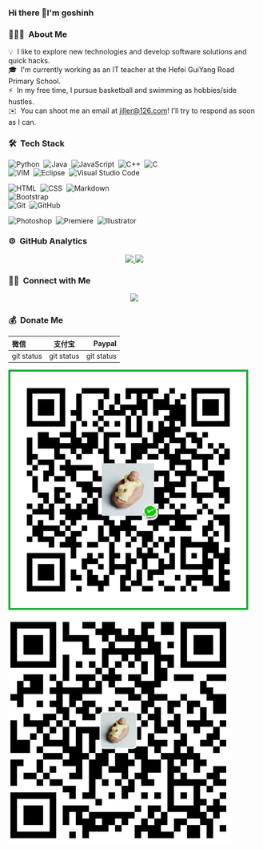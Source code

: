 ### Hi there 👋I'm goshinh

### 👨🏻‍💻 &nbsp;About Me


💡 &nbsp;I like to explore new technologies and develop software solutions and quick hacks.\
🎓 &nbsp;I'm currently working as an IT teacher at the Hefei GuiYang Road Primary School.\
⚡ &nbsp;In my free time, I pursue basketball and swimming as hobbies/side hustles.\
✉️ &nbsp;You can shoot me an email at jiller@126.com! I'll try to respond as soon as I can.
<!--
**goshinh/goshinh** is a ✨ _special_ ✨ repository because its `README.md` (this file) appears on your GitHub profile.

Here are some ideas to get you started:

- 🔭 I’m currently working on ...
- 🌱 I’m currently learning ...
- 👯 I’m looking to collaborate on ...
- 🤔 I’m looking for help with ...
- 💬 Ask me about ...
- 📫 How to reach me: ...
- 😄 Pronouns: ...
- ⚡ Fun fact: ...
-->
### 🛠 &nbsp;Tech Stack

![Python](https://img.shields.io/badge/-Python-333333?style=flat&logo=python)&nbsp;
![Java](https://img.shields.io/badge/-Java-333333?style=flat&logo=Java&logoColor=FFA518)&nbsp;
![JavaScript](https://img.shields.io/badge/-JavaScript-333333?style=flat&logo=javascript)&nbsp;
![C++](https://img.shields.io/badge/-C++-333333?style=flat&logo=C%2B%2B&logoColor=00599C)&nbsp;
![C](https://img.shields.io/badge/-C-333333?style=flat&logo=C&logoColor=A8B9CC)\
![VIM](https://img.shields.io/badge/-vim-333333?style=flat&logo=VIM&logoColor=019733)&nbsp;
![Eclipse](https://img.shields.io/badge/-Eclipse-333333?style=flat&logo=eclipse-ide&logoColor=2C2255)&nbsp;
![Visual Studio Code](https://img.shields.io/badge/-Visual%20Studio%20Code-333333?style=flat&logo=visual-studio-code&logoColor=007ACC)&nbsp;

![HTML](https://img.shields.io/badge/-HTML-333333?style=flat&logo=HTML5)&nbsp;
![CSS](https://img.shields.io/badge/-CSS-333333?style=flat&logo=CSS3&logoColor=1572B6)&nbsp;
![Markdown](https://img.shields.io/badge/-Markdown-333333?style=flat&logo=markdown)\
![Bootstrap](https://img.shields.io/badge/-Bootstrap-333333?style=flat&logo=bootstrap&logoColor=563D7C)\
![Git](https://img.shields.io/badge/-Git-333333?style=flat&logo=git)&nbsp;
![GitHub](https://img.shields.io/badge/-GitHub-333333?style=flat&logo=github)&nbsp;



![Photoshop](https://img.shields.io/badge/-Photoshop-333333?style=flat&logo=adobe-photoshop)&nbsp;
![Premiere](https://img.shields.io/badge/-Premiere-333333?style=flat&logo=adobe-premiere-pro&logoColor=EA77FF)&nbsp;
![Illustrator](https://img.shields.io/badge/-Illustrator-333333?style=flat&logo=adobe-illustrator)&nbsp;

### ⚙️ &nbsp;GitHub Analytics

<p align="center">
<a href="https://github.com/AVS1508">
  <img height="180em" src="https://github-readme-stats-eight-theta.vercel.app/api?username=goshinh&show_icons=true&theme=react&include_all_commits=true&count_private=true"/>
  <img height="180em" src="https://github-readme-stats-eight-theta.vercel.app/api/top-langs/?username=goshinh&layout=compact&langs_count=8&theme=react"/>
</a>
</p>

### 🤝🏻 &nbsp;Connect with Me

<p align="center">
<a href="https://github.com/goshinh"><img src="https://img.shields.io/badge/-@goshinh-1769FF?style=flat-square&logo=qq&logoColor=EB1923"/></a>
</p>

### :moneybag: &nbsp;Donate Me
| 微信 | 支付宝 | Paypal |
| :---         |     :---:      |          ---: |
| git status   | git status     | git status    |

![微信打赏二维码](assets/wechat.png)

![支付宝打赏二维码](assets/alipay.jpg)



